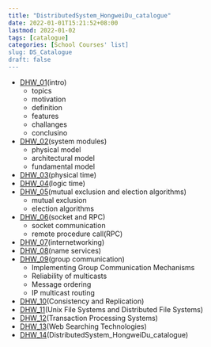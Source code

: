 ```yaml
---
title: "DistributedSystem_HongweiDu_catalogue"
date: 2022-01-01T15:21:52+08:00
lastmod: 2022-01-02
tags: [catalogue]
categories: [School Courses' list]
slug: DS_Catalogue
draft: false
---
```

- [DHW_01](https://qizhengzou.github.io/2021/distributedsystem-hongweidu-intro/)(intro)
    - topics
    - motivation
    - definition
    - features
    - challanges
    - conclusino
- [DHW_02](https://qizhengzou.github.io/2021/distributedsystem-hongweidu-system-modules/)(system modules)
    - physical model
    - architectural model
    - fundamental model
- [DHW_03](https://qizhengzou.github.io/2021/physical-time/)(physical time)
- [DHW_04](https://qizhengzou.github.io/2021/logical-time/)(logic time)
- [DHW_05](https://qizhengzou.github.io/2021/mutual-exclusion-election-algorithms/)(mutual exclusion and election algorithms)
    - mutual exclusion
    - election  algorithms
- [DHW_06](https://qizhengzou.github.io/2021/socket-rpc/)(socket and RPC)
    - socket communication 
    - remote procedure call(RPC)
- [DHW_07](https://qizhengzou.github.io/2021/internetworking/)(internetworking)
- [DHW_08](https://qizhengzou.github.io/2021/name-services/)(name services)
- [DHW_09](https://qizhengzou.github.io/2021/group-communication/)(group communication)
    - Implementing Group Communication Mechanisms
    - Reliability of multicasts
    - Message ordering
    - IP multicast routing
- [DHW_10](https://qizhengzou.github.io/2021/consistency-and-replication/)(Consistency and Replication)
- [DHW_11](https://qizhengzou.github.io/2022/unix-fs-and-distributed-fs/)(Unix File Systems and Distributed File Systems)
- [DHW_12](https://qizhengzou.github.io/2022/transaction-processing-systems/)(Transaction Processing Systems)
- [DHW_13](https://qizhengzou.github.io/2022/web-searching-technologies/)(Web Searching Technologies)
- [DHW_14](https://qizhengzou.github.io/2022/ds_summary/)(DistributedSystem_HongweiDu_catalogue)
